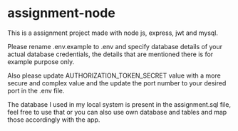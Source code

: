 # assignment-node
This is a assignment project made with node js, express, jwt and mysql.

Please rename .env.example to .env and specify database details of your actual database credentials, the details that are mentioned there is for example purpose only.

Also please update AUTHORIZATION_TOKEN_SECRET value with a more secure and complex value and the update the port number to your desired port in the .env file.

The database I used in my local system is present in the assignment.sql file, feel free to use that or you can also use own database and tables and map those accordingly with the app.